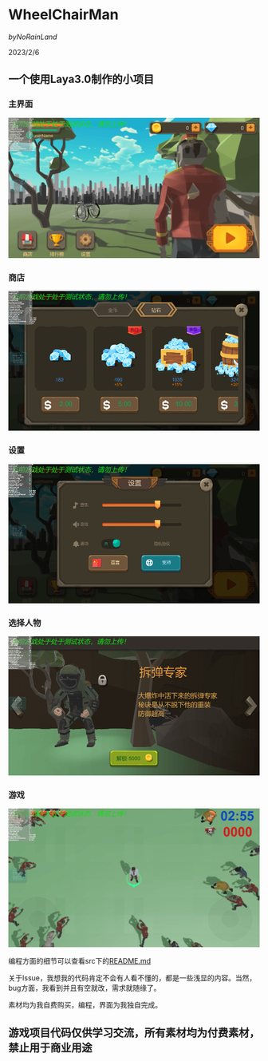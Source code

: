 # WheelChairMan

$by NoRainLand$

2023/2/6

## 一个使用Laya3.0制作的小项目

### 主界面

![主界面](./README/1.png)

### 商店

![商店](./README/2.png)

### 设置

![设置](./README/3.png)

### 选择人物

![选择人物](./README/4.png)

### 游戏

![游戏](./README/5.png)

编程方面的细节可以查看src下的[README.md](./src/README.md)

关于Issue，我想我的代码肯定不会有人看不懂的，都是一些浅显的内容。当然，bug方面，我看到并且有空就改，需求就随缘了。

素材均为我自费购买，编程，界面为我独自完成。

## 游戏项目代码仅供学习交流，所有素材均为付费素材，禁止用于商业用途
